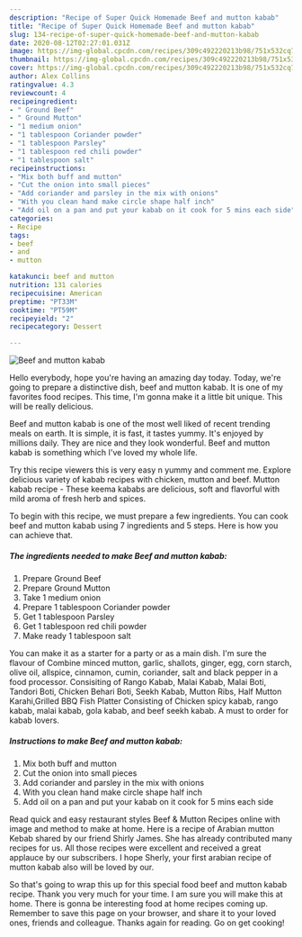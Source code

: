 ```yaml
---
description: "Recipe of Super Quick Homemade Beef and mutton kabab"
title: "Recipe of Super Quick Homemade Beef and mutton kabab"
slug: 134-recipe-of-super-quick-homemade-beef-and-mutton-kabab
date: 2020-08-12T02:27:01.031Z
image: https://img-global.cpcdn.com/recipes/309c492220213b98/751x532cq70/beef-and-mutton-kabab-recipe-main-photo.jpg
thumbnail: https://img-global.cpcdn.com/recipes/309c492220213b98/751x532cq70/beef-and-mutton-kabab-recipe-main-photo.jpg
cover: https://img-global.cpcdn.com/recipes/309c492220213b98/751x532cq70/beef-and-mutton-kabab-recipe-main-photo.jpg
author: Alex Collins
ratingvalue: 4.3
reviewcount: 4
recipeingredient:
- " Ground Beef"
- " Ground Mutton"
- "1 medium onion"
- "1 tablespoon Coriander powder"
- "1 tablespoon Parsley"
- "1 tablespoon red chili powder"
- "1 tablespoon salt"
recipeinstructions:
- "Mix both buff and mutton"
- "Cut the onion into small pieces"
- "Add coriander and parsley in the mix with onions"
- "With you clean hand make circle shape half inch"
- "Add oil on a pan and put your kabab on it cook for 5 mins each side"
categories:
- Recipe
tags:
- beef
- and
- mutton

katakunci: beef and mutton 
nutrition: 131 calories
recipecuisine: American
preptime: "PT33M"
cooktime: "PT59M"
recipeyield: "2"
recipecategory: Dessert

---
```



![Beef and mutton kabab](https://img-global.cpcdn.com/recipes/309c492220213b98/751x532cq70/beef-and-mutton-kabab-recipe-main-photo.jpg)

Hello everybody, hope you're having an amazing day today. Today, we're going to prepare a distinctive dish, beef and mutton kabab. It is one of my favorites food recipes. This time, I'm gonna make it a little bit unique. This will be really delicious.

Beef and mutton kabab is one of the most well liked of recent trending meals on earth. It is simple, it is fast, it tastes yummy. It's enjoyed by millions daily. They are nice and they look wonderful. Beef and mutton kabab is something which I've loved my whole life.

Try this recipe viewers this is very easy n yummy and comment me. Explore delicious variety of kabab recipes with chicken, mutton and beef. Mutton kabab recipe - These keema kababs are delicious, soft and flavorful with mild aroma of fresh herb and spices.


To begin with this recipe, we must prepare a few ingredients. You can cook beef and mutton kabab using 7 ingredients and 5 steps. Here is how you can achieve that.

<!--inarticleads1-->

##### The ingredients needed to make Beef and mutton kabab:

1. Prepare  Ground Beef
1. Prepare  Ground Mutton
1. Take 1 medium onion
1. Prepare 1 tablespoon Coriander powder
1. Get 1 tablespoon Parsley
1. Get 1 tablespoon red chili powder
1. Make ready 1 tablespoon salt


You can make it as a starter for a party or as a main dish. I&#39;m sure the flavour of Combine minced mutton, garlic, shallots, ginger, egg, corn starch, olive oil, allspice, cinnamon, cumin, coriander, salt and black pepper in a food processor. Consisiting of Rango Kabab, Malai Kabab, Malai Boti, Tandori Boti, Chicken Behari Boti, Seekh Kabab, Mutton Ribs, Half Mutton Karahi,Grilled BBQ Fish Platter Consisting of Chicken spicy kabab, rango kabab, malai kabab, gola kabab, and beef seekh kabab. A must to order for kabab lovers. 

<!--inarticleads2-->

##### Instructions to make Beef and mutton kabab:

1. Mix both buff and mutton
1. Cut the onion into small pieces
1. Add coriander and parsley in the mix with onions
1. With you clean hand make circle shape half inch
1. Add oil on a pan and put your kabab on it cook for 5 mins each side


Read quick and easy restaurant styles Beef &amp; Mutton Recipes online with image and method to make at home. Here is a recipe of Arabian mutton Kebab shared by our friend Shirly James. She has already contributed many recipes for us. All those recipes were excellent and received a great applauce by our subscribers. I hope Sherly, your first arabian recipe of mutton kabab also will be loved by our. 

So that's going to wrap this up for this special food beef and mutton kabab recipe. Thank you very much for your time. I am sure you will make this at home. There is gonna be interesting food at home recipes coming up. Remember to save this page on your browser, and share it to your loved ones, friends and colleague. Thanks again for reading. Go on get cooking!
